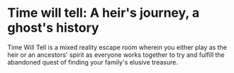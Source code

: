# Time will tell: A heir's journey, a ghost's history
Time Will Tell is a mixed reality escape room wherein you either play as the heir or an ancestors' spirit as everyone works together to try and fulfill the abandoned quest of finding your family's elusive treasure.
